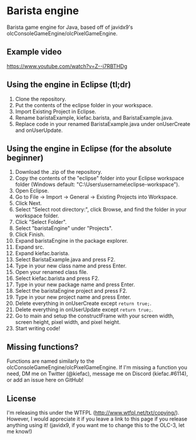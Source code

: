 # Barista engine
Barista game engine for Java, based off of javidx9's olcConsoleGameEngine/olcPixelGameEngine.

## Example video
https://www.youtube.com/watch?v=Z--j7RBTHDg

## Using the engine in Eclipse (tl;dr)
1. Clone the repository.
2. Put the contents of the eclipse folder in your workspace.
3. Import Existing Project in Eclipse.
4. Rename baristaExample, kiefac.barista, and BaristaExample.java.
5. Replace code in your renamed BaristaExample.java under onUserCreate and onUserUpdate.

## Using the engine in Eclipse (for the absolute beginner)
1. Download the .zip of the repository.
2. Copy the contents of the "eclipse" folder into your Eclipse workspace folder (Windows default: "C:\Users\username\eclipse-workspace").
3. Open Eclipse.
4. Go to File -> Import -> General -> Existing Projects into Workspace.
5. Click Next. 
6. Select "Select root directory:", click Browse, and find the folder in your workspace folder.
7. Click "Select Folder".
8. Select "baristaEngine" under "Projects".
9. Click Finish.
10. Expand baristaEngine in the package explorer.
11. Expand src.
12. Expand kiefac.barista.
13. Select BaristaExample.java and press F2.
14. Type in your new class name and press Enter.
15. Open your renamed class file.
16. Select kiefac.barista and press F2.
17. Type in your new package name and press Enter.
18. Select the baristaEngine project and press F2.
19. Type in your new project name and press Enter.
20. Delete everything in onUserCreate except `return true;`.
21. Delete everything in onUserUpdate except `return true;`.
22. Go to main and setup the constructFrame with your screen width, screen height, pixel width, and pixel height.
23. Start writing code!

## Missing functions?
Functions are named similarly to the olcConsoleGameEngine/olcPixelGameEngine. If I'm missing a function you need, DM me on Twitter (@kiefac), message me on Discord (kiefac.#6114), or add an issue here on GitHub!

## License
I'm releasing this under the WTFPL (http://www.wtfpl.net/txt/copying/). However, I would appreciate it if you leave a link to this page if you release anything using it! (javidx9, if you want me to change this to the OLC-3, let me know!)
